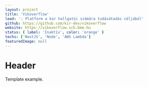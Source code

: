 ```yaml
---
layout: project
title: 'Vikoverflow'
lead: '💡 Platform a kar hallgatói számára tudásátadás céljából'
github: https://github.com/kir-dev/vikoverflow
website: https://vikoverflow.sch.bme.hu
status: { label: 'Inaktív', color: 'orange' }
techs: ['NextJS', 'Node', 'AWS Lambda']
featuredImage: null
---
```


# Header

Template example.
